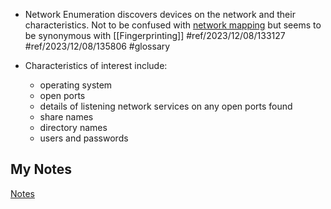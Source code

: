 - Network Enumeration discovers devices on the network and their characteristics. Not to be confused with [network mapping](network-mapping.md) but seems to be synonymous with [[Fingerprinting]] #ref/2023/12/08/133127 #ref/2023/12/08/135806 #glossary 

- Characteristics of interest include:
	- operating system
	- open ports
	- details of listening network services on any open ports found
	- share names
	- directory names
	- users and passwords
## My Notes
[Notes](mynotes/network-enumeration-notes.md)
